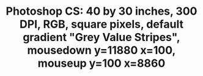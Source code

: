 ---
ee_id: '76'
site: '1'
type: '2'
url: 2011-004-photoshop-cs
title: 'Photoshop CS: 40 by 30 inches, 300 DPI, RGB, square pixels, default gradient
  "Grey Value Stripes", mousedown y=11880 x=100, mouseup y=100 x=8860'
year: '2011'
display_year: '2011'
medium: Chromogenic print
dims: 40 x 30 inches
pitch:
ps:
live_url:
related:
youtube:
related_code:
imgs: photoshop-cs-2011-004-full-database-AR.jpg
subheading:
download:
add_credit:
add_credits:
commission:
layout: things-i-made
---